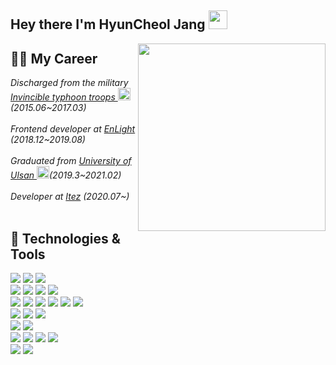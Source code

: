 <h2> Hey there I'm HyunCheol Jang <img src="https://raw.githubusercontent.com/MartinHeinz/MartinHeinz/master/wave.gif" width="30px"></h2>
<img align='right' src="https://media1.giphy.com/media/LmNwrBhejkK9EFP504/200.gif" width="300">

## 👨‍💻 My Career
<p><em>
Discharged from the military <a href="https://namu.wiki/w/%EC%A0%9C28%EB%B3%B4%EB%B3%91%EC%82%AC%EB%8B%A8">Invincible typhoon troops </a>
  <img src="https://w.namu.la/s/c2ec55bc79635b39d81ac82c55fac8f3a91840fbb04915cdf33a95b8eeb7087e01919587a3bd501ac1f99fa21e0738a9a03fa2fdd90c8f4ae30185cd5d996f36412d1a77bb09e7c0a54a5b0a3991c5ec1570de6667f0bb28041ddf2bf543666b" width="20">(2015.06~2017.03)</br></br>
Frontend developer at <a href="">EnLight </a>(2018.12~2019.08)</br></br>
Graduated from <a href="https://ulms.ulsan.ac.kr/">University of Ulsan </a><img src="https://upload.wikimedia.org/wikipedia/en/6/6c/University_of_Ulsan_Seal.jpg" width="20">(2019.3~2021.02)</br></br>
Developer at <a href="">Itez</a> (2020.07~)</br></br>
</em></p>

## 🔧 Technologies & Tools
![](https://img.shields.io/badge/JavaScript-informational?style=flat&logo=javascript&logoColor=white&color=F7DF1E)
![](https://img.shields.io/badge/TypeScript-informational?style=flat&logo=typeScript&logoColor=white&color=007ACC)
![](https://img.shields.io/badge/Python-informational?style=flat&logo=python&logoColor=white&color=3776AB)
</br>
![](https://img.shields.io/badge/Ubuntu-informational?style=flat&logo=ubuntu&logoColor=white&color=E95420)
![](https://img.shields.io/badge/VisualStudioinformational?style=flat&logo=visual-studio-code&logoColor=white&color=007ACC)
![](https://img.shields.io/badge/Pycharm-informational?style=flat&logo=pycharm&logoColor=white&color=000000)
![](https://img.shields.io/badge/Git-informational?style=flat&logo=git&logoColor=white&color=F05032)
</br>
![](https://img.shields.io/badge/React-informational?style=flat&logo=react&logoColor=white&color=61DAFB)
![](https://img.shields.io/badge/Redux-informational?style=flat&logo=redux&logoColor=white&color=764ABC)
![](https://img.shields.io/badge/ReactRouter-informational?style=flat&logo=react-router&logoColor=white&color=CA4245)
![](https://img.shields.io/badge/Nextjs-informational?style=flat&logo=next.js&logoColor=white&color=000000)
![](https://img.shields.io/badge/GraphQL-informational?style=flat&logo=graphql&logoColor=white&color=E10098)
![](https://img.shields.io/badge/Apollo-informational?style=flat&logo=apollo-graphql&logoColor=white&color=311C87)
</br>
![](https://img.shields.io/badge/StyledComponents-informational?style=flat&logo=styled-components&logoColor=white&color=DB7093)
![](https://img.shields.io/badge/Sass-informational?style=flat&logo=sass&logoColor=white&color=CC6699)
![](https://img.shields.io/badge/Tailwind-informational?style=flat&logo=tailwind-css&logoColor=white&color=38B2AC)
</br>
![](https://img.shields.io/badge/AndroidStudio-informational?style=flat&logo=android-studio&logoColor=white&color=3DDC84)
![](https://img.shields.io/badge/Firebase-informational?style=flat&logo=firebase&logoColor=white&color=FFCA28)
</br>
![](https://img.shields.io/badge/Keras-informational?style=flat&logo=keras&logoColor=white&color=D00000)
![](https://img.shields.io/badge/Gensim-informational?style=flat&logo=gensim&logoColor=white&color=00BCF6)
![](https://img.shields.io/badge/BeautifulSoup-informational?style=flat&logo=beautifulsoup&logoColor=white&color=2bbc8a)
![](https://img.shields.io/badge/Flask-informational?style=flat&logo=flask&logoColor=white&color=2bbc8a)
</br>
![](https://img.shields.io/badge/Oracle-informational?style=flat&logo=oracle&logoColor=white&color=F80000)
![](https://img.shields.io/badge/MySql-informational?style=flat&logo=mysql&logoColor=white&color=4479A1)

